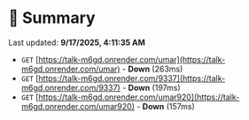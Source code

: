 # 📖 Summary
Last updated: **9/17/2025, 4:11:35 AM**

- `GET` [https://talk-m6gd.onrender.com/umar](https://talk-m6gd.onrender.com/umar) - **Down** (263ms)
- `GET` [https://talk-m6gd.onrender.com/9337](https://talk-m6gd.onrender.com/9337) - **Down** (197ms)
- `GET` [https://talk-m6gd.onrender.com/umar920](https://talk-m6gd.onrender.com/umar920) - **Down** (157ms)
